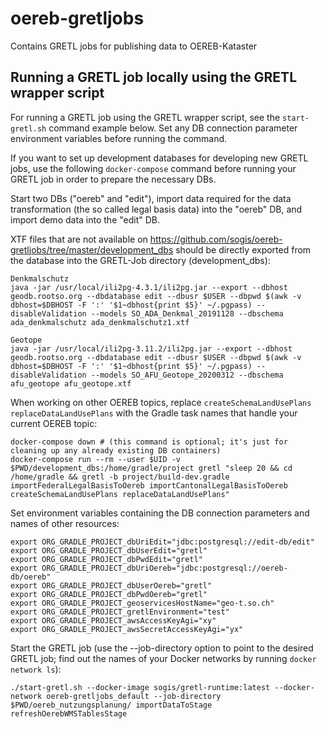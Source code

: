 # oereb-gretljobs
Contains GRETL jobs for publishing data to OEREB-Kataster

## Running a GRETL job locally using the GRETL wrapper script

For running a GRETL job using the GRETL wrapper script, see the `start-gretl.sh` command example below. Set any DB connection parameter environment variables before running the command.

If you want to set up development databases for developing new GRETL jobs, use the following `docker-compose` command before running your GRETL job in order to prepare the necessary DBs.

Start two DBs ("oereb" and "edit"),
import data required for the data transformation
(the so called legal basis data) into the "oereb" DB,
and import demo data into the "edit" DB.

XTF files that are not available on https://github.com/sogis/oereb-gretljobs/tree/master/development_dbs
should be directly exported from the database into the GRETL-Job directory (development_dbs):
```
Denkmalschutz
java -jar /usr/local/ili2pg-4.3.1/ili2pg.jar --export --dbhost geodb.rootso.org --dbdatabase edit --dbusr $USER --dbpwd $(awk -v dbhost=$DBHOST -F ':' '$1~dbhost{print $5}' ~/.pgpass) --disableValidation --models SO_ADA_Denkmal_20191128 --dbschema ada_denkmalschutz ada_denkmalschutz1.xtf

Geotope
java -jar /usr/local/ili2pg-3.11.2/ili2pg.jar --export --dbhost geodb.rootso.org --dbdatabase edit --dbusr $USER --dbpwd $(awk -v dbhost=$DBHOST -F ':' '$1~dbhost{print $5}' ~/.pgpass) --disableValidation --models SO_AFU_Geotope_20200312 --dbschema afu_geotope afu_geotope.xtf
```
When working on other OEREB topics, replace
`createSchemaLandUsePlans replaceDataLandUsePlans`
with the Gradle task names that handle your current OEREB topic:
```
docker-compose down # (this command is optional; it's just for cleaning up any already existing DB containers)
docker-compose run --rm --user $UID -v $PWD/development_dbs:/home/gradle/project gretl "sleep 20 && cd /home/gradle && gretl -b project/build-dev.gradle importFederalLegalBasisToOereb importCantonalLegalBasisToOereb createSchemaLandUsePlans replaceDataLandUsePlans"
```

Set environment variables containing the DB connection parameters
and names of other resources:
```
export ORG_GRADLE_PROJECT_dbUriEdit="jdbc:postgresql://edit-db/edit"
export ORG_GRADLE_PROJECT_dbUserEdit="gretl"
export ORG_GRADLE_PROJECT_dbPwdEdit="gretl"
export ORG_GRADLE_PROJECT_dbUriOereb="jdbc:postgresql://oereb-db/oereb"
export ORG_GRADLE_PROJECT_dbUserOereb="gretl"
export ORG_GRADLE_PROJECT_dbPwdOereb="gretl"
export ORG_GRADLE_PROJECT_geoservicesHostName="geo-t.so.ch"
export ORG_GRADLE_PROJECT_gretlEnvironment="test"
export ORG_GRADLE_PROJECT_awsAccessKeyAgi="xy"
export ORG_GRADLE_PROJECT_awsSecretAccessKeyAgi="yx"
```

Start the GRETL job
(use the --job-directory option to point to the desired GRETL job;
find out the names of your Docker networks by running `docker network ls`):
```
./start-gretl.sh --docker-image sogis/gretl-runtime:latest --docker-network oereb-gretljobs_default --job-directory $PWD/oereb_nutzungsplanung/ importDataToStage refreshOerebWMSTablesStage
```

